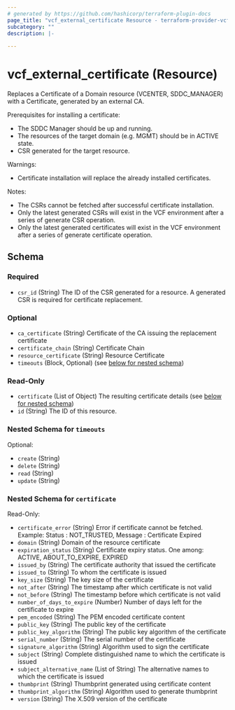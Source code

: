 ```yaml
---
# generated by https://github.com/hashicorp/terraform-plugin-docs
page_title: "vcf_external_certificate Resource - terraform-provider-vcf"
subcategory: ""
description: |-
  
---
```


# vcf_external_certificate (Resource)

Replaces a Certificate of a Domain resource (VCENTER, SDDC_MANAGER) with a Certificate, generated by an external CA.

Prerequisites for installing a certificate:
* The SDDC Manager should be up and running.
* The resources of the target domain (e.g. MGMT) should be in ACTIVE state.
* CSR generated for the target resource.

Warnings:
* Certificate installation will replace the already installed certificates.

Notes:
* The CSRs cannot be fetched after successful certificate installation.
* Only the latest generated CSRs will exist in the VCF environment after a series of generate CSR operation.
* Only the latest generated certificates will exist in the VCF environment after a series of generate certificate operation.


<!-- schema generated by tfplugindocs -->
## Schema

### Required

- `csr_id` (String) The ID of the CSR generated for a resource. A generated CSR is required for certificate replacement.

### Optional

- `ca_certificate` (String) Certificate of the CA issuing the replacement certificate
- `certificate_chain` (String) Certificate Chain
- `resource_certificate` (String) Resource Certificate
- `timeouts` (Block, Optional) (see [below for nested schema](#nestedblock--timeouts))

### Read-Only

- `certificate` (List of Object) The resulting certificate details (see [below for nested schema](#nestedatt--certificate))
- `id` (String) The ID of this resource.

<a id="nestedblock--timeouts"></a>
### Nested Schema for `timeouts`

Optional:

- `create` (String)
- `delete` (String)
- `read` (String)
- `update` (String)


<a id="nestedatt--certificate"></a>
### Nested Schema for `certificate`

Read-Only:

- `certificate_error` (String) Error if certificate cannot be fetched. Example: Status : NOT_TRUSTED, Message : Certificate Expired
- `domain` (String) Domain of the resource certificate
- `expiration_status` (String) Certificate expiry status. One among: ACTIVE, ABOUT_TO_EXPIRE, EXPIRED
- `issued_by` (String) The certificate authority that issued the certificate
- `issued_to` (String) To whom the certificate is issued
- `key_size` (String) The key size of the certificate
- `not_after` (String) The timestamp after which certificate is not valid
- `not_before` (String) The timestamp before which certificate is not valid
- `number_of_days_to_expire` (Number) Number of days left for the certificate to expire
- `pem_encoded` (String) The PEM encoded certificate content
- `public_key` (String) The public key of the certificate
- `public_key_algorithm` (String) The public key algorithm of the certificate
- `serial_number` (String) The serial number of the certificate
- `signature_algorithm` (String) Algorithm used to sign the certificate
- `subject` (String) Complete distinguished name to which the certificate is issued
- `subject_alternative_name` (List of String) The alternative names to which the certificate is issued
- `thumbprint` (String) Thumbprint generated using certificate content
- `thumbprint_algorithm` (String) Algorithm used to generate thumbprint
- `version` (String) The X.509 version of the certificate
